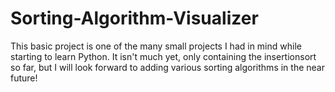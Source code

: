 # Sorting-Algorithm-Visualizer

This basic project is one of the many small projects I had in mind while starting to learn Python. It isn't much yet, only containing the insertionsort so far, but I will look forward to adding various sorting algorithms in the near future!
